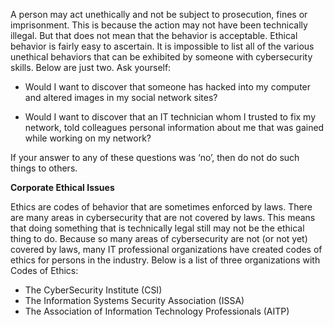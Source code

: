 A person may act unethically and not be subject to prosecution, fines or imprisonment. This is because the action may not have been technically illegal. But that does not mean that the behavior is acceptable. Ethical behavior is fairly easy to ascertain. It is impossible to list all of the various unethical behaviors that can be exhibited by someone with cybersecurity skills. Below are just two. Ask yourself:

- Would I want to discover that someone has hacked into my computer and altered images in my social network sites?

- Would I want to discover that an IT technician whom I trusted to fix my network, told colleagues personal information about me that was gained while working on my network?

If your answer to any of these questions was ‘no’, then do not do such things to others.

**Corporate Ethical Issues**

Ethics are codes of behavior that are sometimes enforced by laws. There are many areas in cybersecurity that are not covered by laws. This means that doing something that is technically legal still may not be the ethical thing to do. Because so many areas of cybersecurity are not (or not yet) covered by laws, many IT professional organizations have created codes of ethics for persons in the industry. Below is a list of three organizations with Codes of Ethics:

- The CyberSecurity Institute (CSI)
- The Information Systems Security Association (ISSA)
- The Association of Information Technology Professionals (AITP)